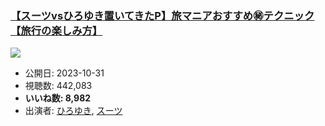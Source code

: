 ### [【スーツvsひろゆき置いてきたP】旅マニアおすすめ㊙︎テクニック【旅行の楽しみ方】](https://www.youtube.com/watch?v=3K5IbtDtN30)
[![](https://img.youtube.com/vi/3K5IbtDtN30/sddefault.jpg)](https://www.youtube.com/watch?v=3K5IbtDtN30)
-   公開日: 2023-10-31
-   視聴数: 442,083
-   **いいね数: 8,982**
-   出演者: [ひろゆき](/rehacq_fan/people/ひろゆき "wikilink"), [スーツ](/rehacq_fan/people/スーツ "wikilink")
